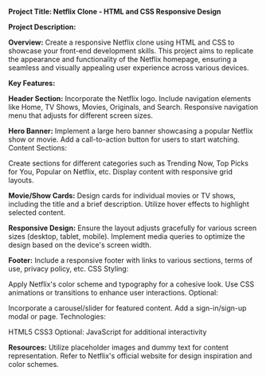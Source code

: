 **Project Title: Netflix Clone - HTML and CSS Responsive Design**

**Project Description:**

**Overview:**
Create a responsive Netflix clone using HTML and CSS to showcase your front-end development skills. This project aims to replicate the appearance and functionality of the Netflix homepage, ensuring a seamless and visually appealing user experience across various devices.

**Key Features:**

**Header Section:**
Incorporate the Netflix logo.
Include navigation elements like Home, TV Shows, Movies, Originals, and Search.
Responsive navigation menu that adjusts for different screen sizes.

**Hero Banner:**
Implement a large hero banner showcasing a popular Netflix show or movie.
Add a call-to-action button for users to start watching.
Content Sections:

Create sections for different categories such as Trending Now, Top Picks for You, Popular on Netflix, etc.
Display content with responsive grid layouts.

**Movie/Show Cards:**
Design cards for individual movies or TV shows, including the title and a brief description.
Utilize hover effects to highlight selected content.

**Responsive Design:**
Ensure the layout adjusts gracefully for various screen sizes (desktop, tablet, mobile).
Implement media queries to optimize the design based on the device's screen width.

**Footer:**
Include a responsive footer with links to various sections, terms of use, privacy policy, etc.
CSS Styling:

Apply Netflix's color scheme and typography for a cohesive look.
Use CSS animations or transitions to enhance user interactions.
Optional:

Incorporate a carousel/slider for featured content.
Add a sign-in/sign-up modal or page.
Technologies:

HTML5
CSS3
Optional: JavaScript for additional interactivity

**Resources:**
Utilize placeholder images and dummy text for content representation.
Refer to Netflix's official website for design inspiration and color schemes.
